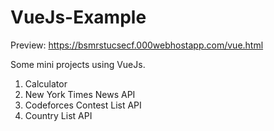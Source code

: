 # VueJs-Example
Preview: https://bsmrstucsecf.000webhostapp.com/vue.html

Some mini projects using VueJs.
 1. Calculator
 2. New York Times News API
 3. Codeforces Contest List API
 3. Country List API
